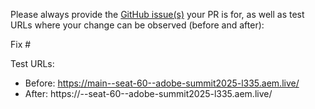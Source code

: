 Please always provide the [GitHub issue(s)](../issues) your PR is for, as well as test URLs where your change can be observed (before and after):

Fix #<gh-issue-id>

Test URLs:
- Before: https://main--seat-60--adobe-summit2025-l335.aem.live/
- After: https://<branch>--seat-60--adobe-summit2025-l335.aem.live/
